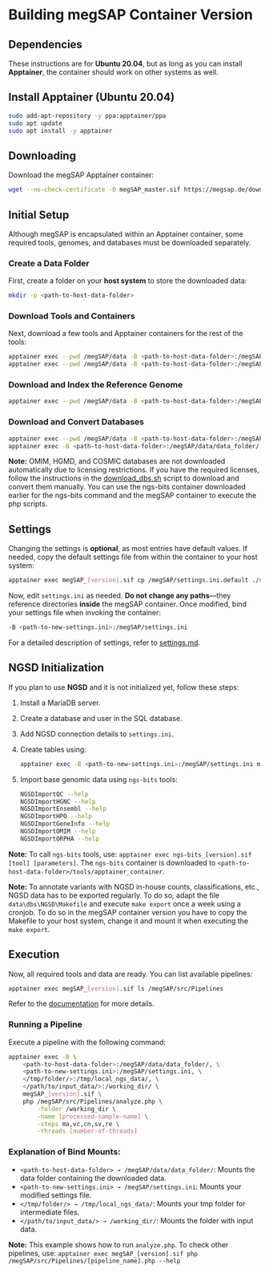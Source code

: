 # Building megSAP Container Version

## Dependencies

These instructions are for **Ubuntu 20.04**, but as long as you can install **Apptainer**, the container should work on other systems as well.

## Install Apptainer (Ubuntu 20.04)

```sh
sudo add-apt-repository -y ppa:apptainer/ppa
sudo apt update
sudo apt install -y apptainer
```

## Downloading

Download the megSAP Apptainer container:

```sh
wget --no-check-certificate -O megSAP_master.sif https://megsap.de/download/container/megSAP_master.sif
```

## Initial Setup

Although megSAP is encapsulated within an Apptainer container, some required tools, genomes, and databases must be downloaded separately.

### Create a Data Folder

First, create a folder on your **host system** to store the downloaded data:

```sh
mkdir -p <path-to-host-data-folder>
```

### Download Tools and Containers

Next, download a few tools and Apptainer containers for the rest of the tools:

```sh
apptainer exec --pwd /megSAP/data -B <path-to-host-data-folder>:/megSAP/data/data_folder/ megSAP_[version].sif ./download_tools.sh
apptainer exec --pwd /megSAP/data -B <path-to-host-data-folder>:/megSAP/data/data_folder/ megSAP_[version].sif ./download_container.sh
```

### Download and Index the Reference Genome

```sh
apptainer exec --pwd /megSAP/data -B <path-to-host-data-folder>:/megSAP/data/data_folder/ megSAP_[version].sif ./download_GRCh38.sh
```

### Download and Convert Databases

```sh
apptainer exec --pwd /megSAP/data -B <path-to-host-data-folder>:/megSAP/data/data_folder/ megSAP_[version].sif ./download_dbs.sh
apptainer exec -B <path-to-host-data-folder>:/megSAP/data/data_folder/ megSAP_[version].sif php /megSAP/src/Install/db_download.php -data_folder /megSAP/data/data_folder/
```

**Note:** OMIM, HGMD, and COSMIC databases are not downloaded automatically due to licensing restrictions. If you have the required licenses, follow the instructions in the [download_dbs.sh](../data/download_dbs.sh) script to download and convert them manually. You can use the ngs-bits container downloaded earlier for the ngs-bits command and the megSAP container to execute the php scripts.

## Settings

Changing the settings is **optional**, as most entries have default values. If needed, copy the default settings file from within the container to your host system:

```sh
apptainer exec megSAP_[version].sif cp /megSAP/settings.ini.default ./settings.ini
```

Now, edit `settings.ini` as needed. **Do not change any paths**—they reference directories **inside** the megSAP container. Once modified, bind your settings file when invoking the container:

```sh
-B <path-to-new-settings.ini>:/megSAP/settings.ini
```

For a detailed description of settings, refer to [settings.md](settings.md).

## NGSD Initialization

If you plan to use **NGSD** and it is not initialized yet, follow these steps:

1. Install a MariaDB server.

2. Create a database and user in the SQL database.

3. Add NGSD connection details to `settings.ini`.

4. Create tables using:

   ```sh
   apptainer exec -B <path-to-new-settings.ini>:/megSAP/settings.ini megSAP_[version].sif php /megSAP/src/Install/db_init.php
   ```

5. Import base genomic data using `ngs-bits` tools:

   ```sh
   NGSDImportQC --help  
   NGSDImportHGNC --help  
   NGSDImportEnsembl --help  
   NGSDImportHPO --help  
   NGSDImportGeneInfo --help  
   NGSDImportOMIM --help  
   NGSDImportORPHA --help  
   ```

**Note:** To call `ngs-bits` tools, use: `apptainer exec ngs-bits_[version].sif [tool] [parameters]`. The `ngs-bits` container is downloaded to `<path-to-host-data-folder>/tools/apptainer_container`.

**Note:** To annotate variants with NGSD in-house counts, classifications, etc., NGSD data has to be exported regularly. To do so, adapt the file `data\dbs\NGSD\Makefile` and execute `make export` once a week using a cronjob. To do so in the megSAP container version you have to copy the Makefile to your host system, change it and mount it when executing the `make export`.

## Execution

Now, all required tools and data are ready. You can list available pipelines:

```sh
apptainer exec megSAP_[version].sif ls /megSAP/src/Pipelines
```

Refer to the [documentation](../README.md) for more details.

### Running a Pipeline

Execute a pipeline with the following command:

```sh
apptainer exec -B \
    <path-to-host-data-folder>:/megSAP/data/data_folder/, \
    <path-to-new-settings.ini>:/megSAP/settings.ini, \
    </tmp/folder/>:/tmp/local_ngs_data/, \
    </path/to/input_data/>:/working_dir/ \
    megSAP_[version].sif \
    php /megSAP/src/Pipelines/analyze.php \
        -folder /working_dir \
        -name [processed-sample-name] \
        -steps ma,vc,cn,sv,re \
        -threads [number-of-threads]
```

### Explanation of Bind Mounts:

- ``<path-to-host-data-folder> → /megSAP/data/data_folder/``: Mounts the data folder containing the downloaded data.
- ``<path-to-new-settings.ini> → /megSAP/settings.ini``: Mounts your modified settings file.
- ``</tmp/folder/> → /tmp/local_ngs_data/``: Mounts your tmp folder for intermediate files.
- ``</path/to/input_data/> → /working_dir/``: Mounts the folder with input data.

**Note:** This example shows how to run `analyze.php`. To check other pipelines, use: `apptainer exec megSAP_[version].sif php /megSAP/src/Pipelines/[pipeline_name].php --help`
